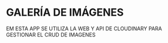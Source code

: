 # GALERÍA DE IMÁGENES

EM ESTA APP SE UTILIZA LA WEB Y API DE CLOUDINARY PARA GESTIONAR EL CRUD DE IMAGENES
